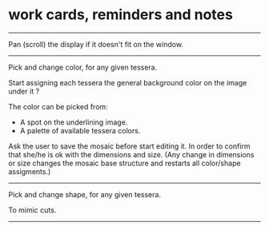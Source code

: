 # work cards, reminders and notes

----

Pan (scroll) the display if it doesn't fit on the window.

----

Pick and change color, for any given tessera. 

Start assigning each tessera the general background color on the image under it ?

The color can be picked from:
- A spot on the underlining image.
- A palette of available tessera colors.

Ask the user to save the mosaic before start editing it. 
In order to confirm that she/he is ok with the dimensions and size.
(Any change in dimensions or size changes the mosaic base structure
 and restarts all color/shape assigments.)

----

Pick and change shape, for any given tessera. 

To mimic cuts.

----

